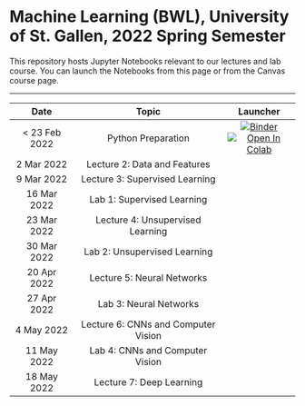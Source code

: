 # Machine Learning (BWL), University of St. Gallen, 2022 Spring Semester

This repository hosts Jupyter Notebooks relevant to our lectures and lab course. You can launch the Notebooks from this page or from the Canvas course page.



---



| Date                      |  Topic                     | Launcher | 
|:-------------------------:|:--------------------------:|:--------:|
|  < 23 Feb 2022 | Python Preparation | [![Binder](https://mybinder.org/badge_logo.svg)](https://mybinder.org/v2/gh/HSG-AIML-Teaching/MLBBWL-2022FS/main?filepath=python101%2Flab_0.ipynb)</br>[![Open In Colab](https://colab.research.google.com/assets/colab-badge.svg)](https://colab.research.google.com/github/HSG-AIML-Teaching/MLBBWL-2022FS/blob/main/python101/lab_0.ipynb) |
| 2 Mar 2022               | Lecture 2: Data and Features   |   |  
| 9 Mar 2022               | Lecture 3: Supervised Learning   |   |  
| 16 Mar 2022               | Lab 1: Supervised Learning   |   |  
| 23 Mar 2022               | Lecture 4: Unsupervised Learning   |   |  
| 30 Mar 2022               | Lab 2: Unsupervised Learning   |   |  
| 20 Apr 2022               | Lecture 5: Neural Networks   |   |  
| 27 Apr 2022               | Lab 3: Neural Networks   |   |  
| 4 May 2022               | Lecture 6: CNNs and Computer Vision   |   |  
| 11 May 2022               | Lab 4: CNNs and Computer Vision   |   |  
| 18 May 2022               | Lecture 7: Deep Learning   |   |  